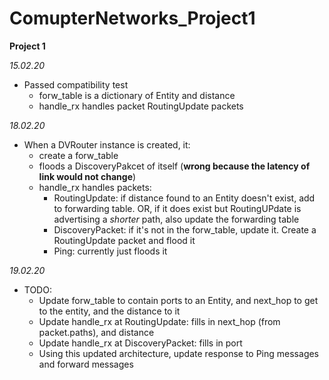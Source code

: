 # ComupterNetworks_Project1

**Project 1**

*15.02.20*
* Passed compatibility test
  * forw_table is a dictionary of Entity and distance
  * handle_rx handles packet RoutingUpdate packets
  
*18.02.20*
* When a DVRouter instance is created, it:
  * create a forw_table
  * floods a DiscoveryPakcet of itself (**wrong because the latency of link would not change**)
  * handle_rx handles packets:
    * RoutingUpdate: if distance found to an Entity doesn't exist, add to forwarding table. OR, if it does exist but RoutingUPdate is advertising a *shorter* path, also update the forwarding table
    * DiscoveryPacket: if it's not in the forw_table, update it. Create a RoutingUpdate packet and flood it
    * Ping: currently just floods it
    
*19.02.20*
* TODO: 
  * Update forw_table to contain ports to an Entity, and next_hop to get to the entity, and the distance to it
  * Update handle_rx at RoutingUpdate: fills in next_hop (from packet.paths), and distance
  * Update handle_rx at DiscoveryPacket: fills in port
  * Using this updated architecture, update response to Ping messages and forward messages

